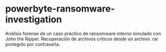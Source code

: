 # powerbyte-ransomware-investigation
Análisis forense de un caso práctico de ransomware interno simulado con John the Ripper. Recuperación de archivos críticos desde un archivo .rar protegido por contraseña.
